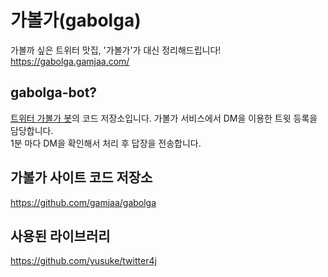 # 가볼가(gabolga)
가볼까 싶은 트위터 맛집, '가볼가'가 대신 정리해드립니다!
https://gabolga.gamjaa.com/

## gabolga-bot?
[트위터 가볼가 봇](https://twitter.com/GABOLGA_BOT)의 코드 저장소입니다. 가볼가 서비스에서 DM을 이용한 트윗 등록을 담당합니다.  
1분 마다 DM을 확인해서 처리 후 답장을 전송합니다.

## 가볼가 사이트 코드 저장소
https://github.com/gamjaa/gabolga

## 사용된 라이브러리
https://github.com/yusuke/twitter4j
